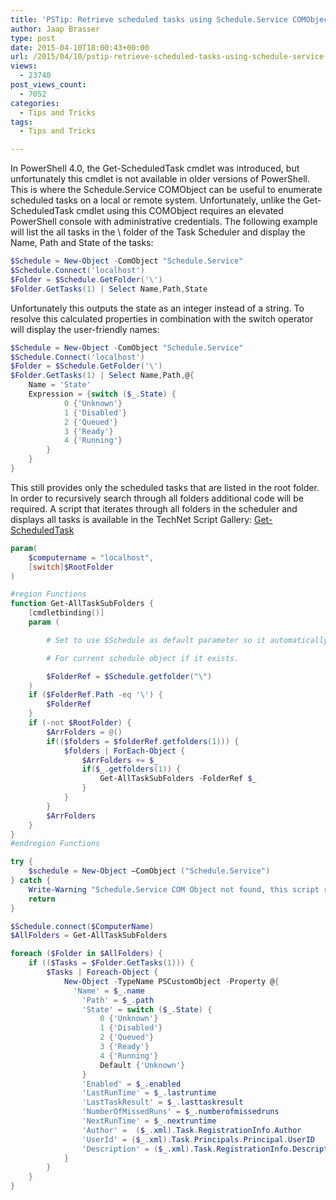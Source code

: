 ```yaml
---
title: 'PSTip: Retrieve scheduled tasks using Schedule.Service COMObject'
author: Jaap Brasser
type: post
date: 2015-04-10T18:00:43+00:00
url: /2015/04/10/pstip-retrieve-scheduled-tasks-using-schedule-service-comobject/
views:
  - 23740
post_views_count:
  - 7052
categories:
  - Tips and Tricks
tags:
  - Tips and Tricks

---
```

In PowerShell 4.0, the Get-ScheduledTask cmdlet was introduced, but unfortunately this cmdlet is not available in older versions of PowerShell. This is where the Schedule.Service COMObject can be useful to enumerate scheduled tasks on a local or remote system. Unfortunately, unlike the Get-ScheduledTask cmdlet using this COMObject requires an elevated PowerShell console with administrative credentials. The following example will list the all tasks in the \ folder of the Task Scheduler and display the Name, Path and State of the tasks:

```powershell
$Schedule = New-Object -ComObject "Schedule.Service"
$Schedule.Connect('localhost')
$Folder = $Schedule.GetFolder('\')
$Folder.GetTasks(1) | Select Name,Path,State
```


Unfortunately this outputs the state as an integer instead of a string. To resolve this calculated properties in combination with the switch operator will display the user-friendly names:

```powershell
$Schedule = New-Object -ComObject "Schedule.Service"
$Schedule.Connect('localhost')
$Folder = $Schedule.GetFolder('\')
$Folder.GetTasks(1) | Select Name,Path,@{
    Name = 'State'
    Expression = {switch ($_.State) {
            0 {'Unknown'}
            1 {'Disabled'}
            2 {'Queued'}
            3 {'Ready'}
            4 {'Running'}
        }
    }
}
```


This still provides only the scheduled tasks that are listed in the root folder. In order to recursively search through all folders additional code will be required. A script that iterates through all folders in the scheduler and displays all tasks is available in the TechNet Script Gallery: [Get-ScheduledTask][1]

```powershell
param(
	$computername = "localhost",
    [switch]$RootFolder
)

#region Functions
function Get-AllTaskSubFolders {
    [cmdletbinding()]
    param (

        # Set to use $Schedule as default parameter so it automatically list all files

        # For current schedule object if it exists.

​        $FolderRef = $Schedule.getfolder("\")
​    )
​    if ($FolderRef.Path -eq '\') {
​        $FolderRef
​    }
​    if (-not $RootFolder) {
​        $ArrFolders = @()
​        if(($folders = $folderRef.getfolders(1))) {
​            $folders | ForEach-Object {
​                $ArrFolders += $_
​                if($_.getfolders(1)) {
​                    Get-AllTaskSubFolders -FolderRef $_
​                }
​            }
​        }
​        $ArrFolders
​    }
}
#endregion Functions

try {
	$schedule = New-Object –ComObject ("Schedule.Service")
} catch {
	Write-Warning "Schedule.Service COM Object not found, this script requires this object"
	return
}

$Schedule.connect($ComputerName)
$AllFolders = Get-AllTaskSubFolders

foreach ($Folder in $AllFolders) {
    if (($Tasks = $Folder.GetTasks(1))) {
        $Tasks | Foreach-Object {
	        New-Object -TypeName PSCustomObject -Property @{
	          'Name' = $_.name
                'Path' = $_.path
                'State' = switch ($_.State) {
                    0 {'Unknown'}
                    1 {'Disabled'}
                    2 {'Queued'}
                    3 {'Ready'}
                    4 {'Running'}
                    Default {'Unknown'}
                }
                'Enabled' = $_.enabled
                'LastRunTime' = $_.lastruntime
                'LastTaskResult' = $_.lasttaskresult
                'NumberOfMissedRuns' = $_.numberofmissedruns
                'NextRunTime' = $_.nextruntime
                'Author' =  ($_.xml).Task.RegistrationInfo.Author
                'UserId' = ($_.xml).Task.Principals.Principal.UserID
                'Description' = ($_.xml).Task.RegistrationInfo.Description
            }
        }
    }
}
```

[1]: https://gallery.technet.microsoft.com/scriptcenter/Get-Scheduled-tasks-from-3a377294